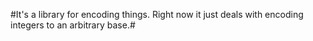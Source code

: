 #It's a library for encoding things. Right now it just deals with encoding integers to an arbitrary base.#